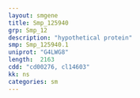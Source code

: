 ```yaml
---
layout: smgene
title: Smp_125940
grp: Smp_12
description: "hypothetical protein"
smp: Smp_125940.1
uniprot: "G4LWG8"
length:  2163
cdd: "cd00276, cl14603"
kk: ns
categories: sm
---
```

